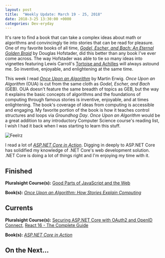 ```yaml
---
layout: post
title:  "Weekly Update: March 19 - 25, 2018"
date: 2018-3-25 13:30:00 +0000
categories: Dev-eryday
---
```


It's rare to find a book that can take a complex ideas about math or algorithms and convincingly tie into stories that can be read for pleasure. One of my favorite books of all time, *[Godel, Escher, and Bach: An Eternal Golden Braid][geb]* by Douglas Hofstader, did this better than any book I've ever come across. The way Hofstader was able to tie so many ideas into vignettes featuring Lewis Carroll's [Tortoise and Achilles][hare] will always astound me. So inventive, enjoyable, and enlightening at the same time. 

This week I read *[Once Upon an Algorithm][once]* by Martin Erwig. *Once Upon an Algorithm* (OUA) is cut from the same cloth as *Godel, Escher, and Bach* (GEB). OUA doesn't feature the same breadth of topics as GEB, but the way it explains the basic concepts of algorithms and the foundations of computing through famous stories is inventive, enjoyable, and at times enlightening. The book's coverage of ideas from computing is accessible and engaging. My favorite portion of the book is how it teaches control structures and loops via *Groundhog Day*. *Once Upon an Algorithm* would be a great addition to any introductory Computer Science course's reading list, I wish I had it back when I was starting to learn this stuff.

![Feelrz](https://farm1.staticflickr.com/801/25992868447_57bea37137.jpg>)

I read a lot of *[ASP.NET Core in Action][act]*. Digging in deeply to ASP.NET Core has solidified my knowledge of .NET Core's web development solution. .NET Core is doing a lot of things right and I'm enjoying my time with it. 

Finished
--------

**Pluralsight Course(s):** [Good Parts of JavaScript and the Web][gp]

**Book(s):** *[Once Upon an Algorithm: How Stories Explain Computing][once]*

Currents
--------
**Pluralsight Course(s):**  [Securing ASP.NET Core with OAuth2 and OpenID Connect][secure], [React 16 - The Complete Guide][re]

**Book(s):** *[ASP.NET Core in Action][act]*

On the Next...
--------


[hare]: https://en.wikipedia.org/wiki/What_the_Tortoise_Said_to_Achilles
[geb]: https://www.amazon.com/G%C3%B6del-Escher-Bach-Eternal-Golden/dp/0465026567/
[idd]: https://app.pluralsight.com/library/courses/aspdotnet-core-identity-deep-dive/table-of-contents
[fl]: https://app.pluralsight.com/library/courses/functional-lite-javascript/table-of-contents
[fun]: https://app.pluralsight.com/library/courses/making-functional-csharp/table-of-contents
[rul]: https://www.amazon.com/12-Rules-Life-Antidote-Chaos-ebook/dp/B01FPGY5T0/
[re]: https://www.udemy.com/react-the-complete-guide-incl-redux/
[core]: https://app.pluralsight.com/library/courses/aspdotnetcore-implementing-securing-api/table-of-contents
[secure]: https://app.pluralsight.com/library/courses/asp-dotnet-core-oauth2-openid-connect-securing/table-of-contents
[core2]: https://app.pluralsight.com/library/courses/asp-dot-net-core-oauth/table-of-contents
[nut]: https://www.amazon.com/C-7-0-Nutshell-Definitive-Reference/dp/1491987650
[wu]: https://www.amazon.com/Waking-Up-Spirituality-Without-Religion-ebook/dp/B00GEEB9YC/
[li]: https://stevewedig.com/2014/02/03/software-developers-reading-list/
[ps]: https://www.amazon.com/Perennial-Seller-Making-Marketing-Lasts-ebook/dp/B01N8SL7FH
[gv]: https://www.youtube.com/watch?v=7kVeCqQCxlk
[cgl]: https://developer.mozilla.org/en-US/docs/Web/CSS/CSS_Grid_Layout
[pbp]: https://app.pluralsight.com/library/courses/play-by-play-packaging-deploying-real-world-asp-dont-net-core-app/table-of-contents
[ca]: https://app.pluralsight.com/library/courses/clean-architecture-patterns-practices-principles/table-of-contents
[ap]: https://www.amazon.com/Apprenticeship-Patterns-Guidance-Aspiring-Craftsman/dp/0596518382/
[ql]: https://quizlet.com/
[efc]: https://app.pluralsight.com/library/courses/entity-framework-core-2-getting-started/table-of-contents
[lc]: https://www.amazon.com/Working-Effectively-Legacy-Michael-Feathers/dp/0131177052/
[mlms]: https://app.pluralsight.com/library/courses/microsoft-cognitive-services-machine-learning/table-of-contents
[di]: https://www.manning.com/books/dependency-injection-in-dot-net
[grid]: https://app.pluralsight.com/library/courses/building-layouts-css-grid/table-of-contents
[sb]: https://www.sketchbook.com/
[ro]: https://app.pluralsight.com/library/courses/client-side-react-router-4/table-of-contents
[gp]: https://app.pluralsight.com/library/courses/good-parts-javascript-web/discussion
[act]: https://www.manning.com/books/asp-dot-net-core-in-action
[msdn]: https://docs.microsoft.com/en-us/aspnet/core/
[coredi]: https://docs.microsoft.com/en-us/aspnet/core/fundamentals/dependency-injection#using-framework-provided-services
[once]: https://www.amazon.com/Once-Upon-Algorithm-Stories-Computing/dp/0262036630